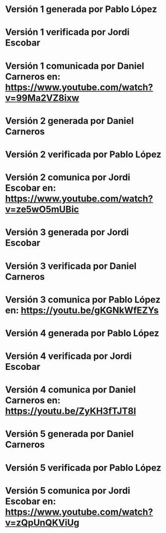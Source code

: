 # Versión 1 generada por Pablo López
# Versión 1 verificada por Jordi Escobar
# Versión 1 comunicada por Daniel Carneros en: https://www.youtube.com/watch?v=99Ma2VZ8ixw
# Versión 2 generada por Daniel Carneros 
# Versión 2 verificada por Pablo López
# Versión 2 comunica por Jordi Escobar en: https://www.youtube.com/watch?v=ze5wO5mUBic
# Versión 3 generada por Jordi Escobar 
# Versión 3 verificada por Daniel Carneros
# Versión 3 comunica por Pablo López en: https://youtu.be/gKGNkWfEZYs
# Versión 4 generada por Pablo López 
# Versión 4 verificada por Jordi Escobar
# Versión 4 comunica por Daniel Carneros en: https://youtu.be/ZyKH3fTJT8I
# Versión 5 generada por Daniel Carneros 
# Versión 5 verificada por Pablo López 
# Versión 5 comunica por Jordi Escobar en: https://www.youtube.com/watch?v=zQpUnQKViUg
